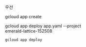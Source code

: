 우선 



gcloud app create

gcloud app deploy app.yaml --project \
    emerald-lattice-152508


    gcloud app deploy